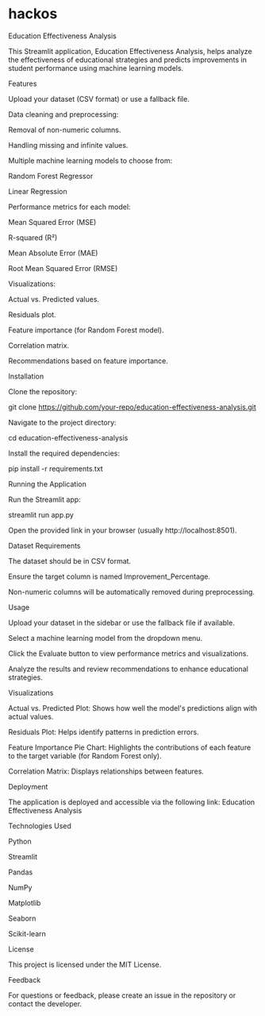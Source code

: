 # hackos
Education Effectiveness Analysis

This Streamlit application, Education Effectiveness Analysis, helps analyze the effectiveness of educational strategies and predicts improvements in student performance using machine learning models.

Features

Upload your dataset (CSV format) or use a fallback file.

Data cleaning and preprocessing:

Removal of non-numeric columns.

Handling missing and infinite values.

Multiple machine learning models to choose from:

Random Forest Regressor

Linear Regression

Performance metrics for each model:

Mean Squared Error (MSE)

R-squared (R²)

Mean Absolute Error (MAE)

Root Mean Squared Error (RMSE)

Visualizations:

Actual vs. Predicted values.

Residuals plot.

Feature importance (for Random Forest model).

Correlation matrix.

Recommendations based on feature importance.

Installation

Clone the repository:

git clone https://github.com/your-repo/education-effectiveness-analysis.git

Navigate to the project directory:

cd education-effectiveness-analysis

Install the required dependencies:

pip install -r requirements.txt

Running the Application

Run the Streamlit app:

streamlit run app.py

Open the provided link in your browser (usually http://localhost:8501).

Dataset Requirements

The dataset should be in CSV format.

Ensure the target column is named Improvement_Percentage.

Non-numeric columns will be automatically removed during preprocessing.

Usage

Upload your dataset in the sidebar or use the fallback file if available.

Select a machine learning model from the dropdown menu.

Click the Evaluate button to view performance metrics and visualizations.

Analyze the results and review recommendations to enhance educational strategies.

Visualizations

Actual vs. Predicted Plot: Shows how well the model's predictions align with actual values.

Residuals Plot: Helps identify patterns in prediction errors.

Feature Importance Pie Chart: Highlights the contributions of each feature to the target variable (for Random Forest only).

Correlation Matrix: Displays relationships between features.

Deployment

The application is deployed and accessible via the following link:
Education Effectiveness Analysis

Technologies Used

Python

Streamlit

Pandas

NumPy

Matplotlib

Seaborn

Scikit-learn

License

This project is licensed under the MIT License.

Feedback

For questions or feedback, please create an issue in the repository or contact the developer.
